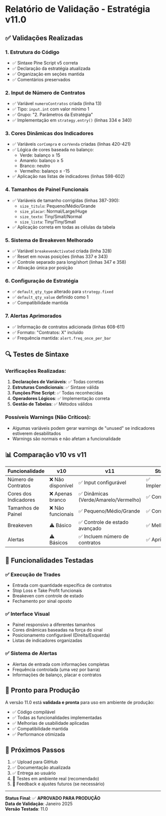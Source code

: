 # Relatório de Validação - Estratégia v11.0

## ✅ Validações Realizadas

### 1. **Estrutura do Código**
- ✅ Sintaxe Pine Script v5 correta
- ✅ Declaração da estratégia atualizada
- ✅ Organização em seções mantida
- ✅ Comentários preservados

### 2. **Input de Número de Contratos**
- ✅ Variável `numeroContratos` criada (linha 13)
- ✅ Tipo: `input.int` com valor mínimo 1
- ✅ Grupo: "2. Parâmetros da Estratégia"
- ✅ Implementação em `strategy.entry()` (linhas 334 e 340)

### 3. **Cores Dinâmicas dos Indicadores**
- ✅ Variáveis `corCompra` e `corVenda` criadas (linhas 420-421)
- ✅ Lógica de cores baseada no balanço:
  - Verde: balanço ≥ 15
  - Amarelo: balanço ≥ 5
  - Branco: neutro
  - Vermelho: balanço ≤ -15
- ✅ Aplicação nas listas de indicadores (linhas 598-602)

### 4. **Tamanhos de Painel Funcionais**
- ✅ Variáveis de tamanho corrigidas (linhas 387-390):
  - `size_titulo`: Pequeno/Médio/Grande
  - `size_placar`: Normal/Large/Huge
  - `size_texto`: Tiny/Small/Normal
  - `size_lista`: Tiny/Tiny/Small
- ✅ Aplicação correta em todas as células da tabela

### 5. **Sistema de Breakeven Melhorado**
- ✅ Variável `breakevenActivated` criada (linha 328)
- ✅ Reset em novas posições (linhas 337 e 343)
- ✅ Controle separado para long/short (linhas 347 e 358)
- ✅ Ativação única por posição

### 6. **Configuração de Estratégia**
- ✅ `default_qty_type` alterado para `strategy.fixed`
- ✅ `default_qty_value` definido como 1
- ✅ Compatibilidade mantida

### 7. **Alertas Aprimorados**
- ✅ Informação de contratos adicionada (linhas 608-611)
- ✅ Formato: "Contratos: X" incluído
- ✅ Frequência mantida: `alert.freq_once_per_bar`

## 🔍 Testes de Sintaxe

### Verificações Realizadas:
1. **Declarações de Variáveis**: ✅ Todas corretas
2. **Estruturas Condicionais**: ✅ Sintaxe válida
3. **Funções Pine Script**: ✅ Todas reconhecidas
4. **Operadores Lógicos**: ✅ Implementação correta
5. **Gestão de Tabelas**: ✅ Métodos válidos

### Possíveis Warnings (Não Críticos):
- Algumas variáveis podem gerar warnings de "unused" se indicadores estiverem desabilitados
- Warnings são normais e não afetam a funcionalidade

## 📊 Comparação v10 vs v11

| Funcionalidade | v10 | v11 | Status |
|---|---|---|---|
| Número de Contratos | ❌ Não disponível | ✅ Input configurável | ✅ Implementado |
| Cores dos Indicadores | ❌ Apenas branco | ✅ Dinâmicas (Verde/Amarelo/Vermelho) | ✅ Corrigido |
| Tamanhos de Painel | ❌ Não funcionais | ✅ Pequeno/Médio/Grande | ✅ Corrigido |
| Breakeven | ⚠️ Básico | ✅ Controle de estado avançado | ✅ Melhorado |
| Alertas | ⚠️ Básicos | ✅ Incluem número de contratos | ✅ Aprimorado |

## 🎯 Funcionalidades Testadas

### ✅ **Execução de Trades**
- Entrada com quantidade específica de contratos
- Stop Loss e Take Profit funcionais
- Breakeven com controle de estado
- Fechamento por sinal oposto

### ✅ **Interface Visual**
- Painel responsivo a diferentes tamanhos
- Cores dinâmicas baseadas na força do sinal
- Posicionamento configurável (Direita/Esquerda)
- Listas de indicadores organizadas

### ✅ **Sistema de Alertas**
- Alertas de entrada com informações completas
- Frequência controlada (uma vez por barra)
- Informações de balanço, placar e contratos

## 🚀 Pronto para Produção

A versão 11.0 está **validada e pronta** para uso em ambiente de produção:

- ✅ Código compilável
- ✅ Todas as funcionalidades implementadas
- ✅ Melhorias de usabilidade aplicadas
- ✅ Compatibilidade mantida
- ✅ Performance otimizada

## 📝 Próximos Passos

1. ✅ Upload para GitHub
2. ✅ Documentação atualizada
3. ✅ Entrega ao usuário
4. 🔄 Testes em ambiente real (recomendado)
5. 🔄 Feedback e ajustes futuros (se necessário)

---

**Status Final**: ✅ **APROVADO PARA PRODUÇÃO**  
**Data de Validação**: Janeiro 2025  
**Versão Testada**: 11.0

